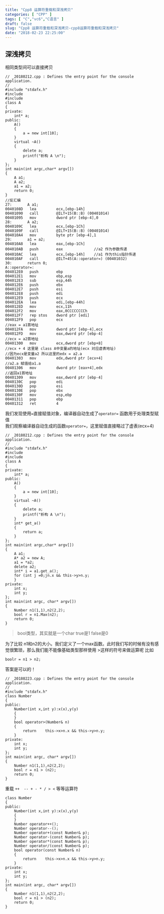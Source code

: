 ```yaml
---
title: "Cpp8 运算符重载和深浅拷贝"
categories: [ "CPP" ]
tags: [ "C","vc6","C语言" ]
draft: false
slug: "Cpp8 运算符重载和深浅拷贝-cpp8运算符重载和深浅拷贝"
date: "2018-02-23 22:25:00"
---
```




## 深浅拷贝

相同类型间可以直接拷贝

    // _20180212.cpp : Defines the entry point for the console application.
    //
    #include "stdafx.h"
    #include
    #include
    class A
    {
    private:
        int* a;
    public:
        A()
        {
            a = new int[10];
        }
        virtual ~A()
        {
            delete a;
            printf("析构 A \n");
        }
    };
    int main(int argc,char* argv[])
    {
        A a1;
        A a2;
        a1 = a2;
        return 0;
    }
    //反汇编
    27:       A a1;
    0040108D   lea         ecx,[ebp-14h]
    00401090   call        @ILT+15(B::B) (00401014)
    00401095   mov         dword ptr [ebp-4],0
    28:       A a2;
    0040109C   lea         ecx,[ebp-1Ch]
    0040109F   call        @ILT+15(B::B) (00401014)
    004010A4   mov         byte ptr [ebp-4],1
    29:       a1 = a2;
    004010A8   lea         eax,[ebp-1Ch]
    004010AB   push        eax              //a2 作为参数传递
    004010AC   lea         ecx,[ebp-14h]    //a1 作为this指针传递
    004010AF   call        @ILT+45(A::operator=) (00401032)
    30:       return 0;
    A::operator=:
    004012E0   push        ebp
    004012E1   mov         ebp,esp
    004012E3   sub         esp,44h
    004012E6   push        ebx
    004012E7   push        esi
    004012E8   push        edi
    004012E9   push        ecx
    004012EA   lea         edi,[ebp-44h]
    004012ED   mov         ecx,11h
    004012F2   mov         eax,0CCCCCCCCh
    004012F7   rep stos    dword ptr [edi]
    004012F9   pop         ecx
    //eax = a1首地址
    004012FA   mov         dword ptr [ebp-4],ecx
    004012FD   mov         eax,dword ptr [ebp-4]
    //ecx = a2首地址
    00401300   mov         ecx,dword ptr [ebp+8]
    //ecx + 4 这里是 class A中变量a的地址(ecx 对应虚表地址)
    //因为ecx是变量a2 所以这里的edx = a2.a
    00401303   mov         edx,dword ptr [ecx+4]
    //a2.a 赋值给a1.a
    00401306   mov         dword ptr [eax+4],edx
    //返回a1首地址
    00401309   mov         eax,dword ptr [ebp-4]
    0040130C   pop         edi
    0040130D   pop         esi
    0040130E   pop         ebx
    0040130F   mov         esp,ebp
    00401311   pop         ebp
    00401312   ret         4
    

我们发现使用`=`直接赋值对象，编译器自动生成了`operator=` 函数用于处理类型赋值  
我们观察编译器自动生成的函数`operator=`，这里赋值直接略过了虚表(ecx+4)

    // _20180212.cpp : Defines the entry point for the console application.
    //
    #include "stdafx.h"
    #include
    #include
    class A
    {
    private:
        int* a;
    public:
        A()
        {
            a = new int[10];
        }
        virtual ~A()
        {
            delete a;
            printf("析构 A \n");
        }
        int* get_a()
        {
            return a;
        }
    };
    int main(int argc,char* argv[])
    {
        A a1;
        A* a2 = new A;
        a1 = *a2;
        delete a2;
        int* i = a1.get_a();
        for (int j =0;jn.x && this->y>n.y;
        }
    private:
        int x;
        int y;
    };
    int main(int argc, char* argv[])
    {
        Number n1(1,1),n2(2,2);
        bool r = n1.Max(n2);
        return 0;
    }

> bool类型，其实就是一个char true是1 false是0

为了比较 n1和n2的大小。我们定义了一个max函数。此时我们写的时候有没有感觉很繁琐，那么我们能不能像基础类型那样使用 >这样的符号来做运算呢 比如

    boolr = n1 > n2;

答案是可以的！

    // _20180223.cpp : Defines the entry point for the console application.
    //
    #include "stdafx.h"
    class Number
    {
    public:
        Number(int x,int y):x(x),y(y)
        {
        }
        bool operator>(Number& n)
        {
            return    this->x>n.x && this->y>n.y;
        }
    private:
        int x;
        int y;
    };
    int main(int argc, char* argv[])
    {
        Number n1(1,1),n2(2,2);
        bool r = n1 > (n2);
        return 0;
    }

重载 `++  -- + - * / > <` 等等运算符

    class Number
    {
    public:
        Number(int x,int y):x(x),y(y)
        {
        }
        Number operator++();
        Number operator--();
        Number operator+(const Number& p);
        Number operator-(const Number& p);
        Number operator*(const Number& p);
        Number operator/(const Number& p);
        bool operator(const Number& n)
        {
            return    this->x>n.x && this->y>n.y;
        }
    private:
        int x;
        int y;
    };
    int main(int argc, char* argv[])
    {
        Number n1(1,1),n2(2,2);
        bool r = n1 > (n2);
        return 0;
    }